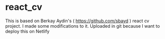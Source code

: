 # react_cv
This is based on Berkay Aydin's ( https://github.com/sbayd ) react cv project. I made some modifications to it. Uploaded in git because I want to deploy this on Netlify
